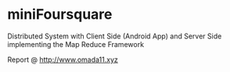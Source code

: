 # miniFoursquare
Distributed System with Client Side (Android App) and Server Side implementing the Map Reduce Framework

Report @ http://www.omada11.xyz


<blockquote class="imgur-embed-pub" lang="en" data-id="a/SwpxL"><a href="//imgur.com/SwpxL"></a></blockquote><script async src="//s.imgur.com/min/embed.js" charset="utf-8"></script>
